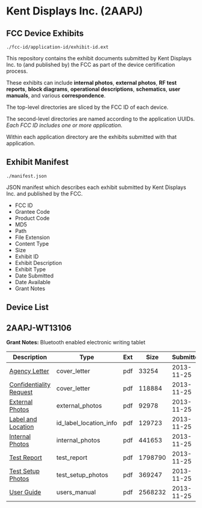 # Kent Displays Inc. (2AAPJ)
## FCC Device Exhibits

```
./fcc-id/application-id/exhibit-id.ext
```

This repository contains the exhibit documents submitted by Kent Displays Inc. to (and published by) the FCC as part of the device certification process.

These exhibits can include **internal photos**, **external photos**, **RF test reports**, **block diagrams**, **operational descriptions**, **schematics**, **user manuals**, and various **correspondence**.

The top-level directories are sliced by the FCC ID of each device.

The second-level directories are named according to the application UUIDs. *Each FCC ID includes one or more application.*

Within each application directory are the exhibits submitted with that application. 

## Exhibit Manifest

```
./manifest.json
```

JSON manifest which describes each exhibit submitted by Kent Displays Inc. and published by the FCC.

- FCC ID
- Grantee Code
- Product Code
- MD5
- Path
- File Extension
- Content Type
- Size
- Exhibit ID
- Exhibit Description
- Exhibit Type
- Date Submitted
- Date Available
- Grant Notes

## Device List
## 2AAPJ-WT13106
**Grant Notes:** Bluetooth enabled electronic writing tablet

| Description | Type | Ext | Size | Submitted | Available |
| ----------- | ---- | --- | ---- | --------- | --------- |
| [Agency Letter](2AAPJ-WT13106/44e46b5cf5d9588ef431a657c0ddd6e8/2127337.pdf) | cover_letter | pdf | 33254 | 2013-11-25 | 2013-11-25 |
| [Confidentiality Request](2AAPJ-WT13106/44e46b5cf5d9588ef431a657c0ddd6e8/2127338.pdf) | cover_letter | pdf | 118884 | 2013-11-25 | 2013-11-25 |
| [External Photos](2AAPJ-WT13106/44e46b5cf5d9588ef431a657c0ddd6e8/2127339.pdf) | external_photos | pdf | 92978 | 2013-11-25 | 2013-11-25 |
| [Label and Location](2AAPJ-WT13106/44e46b5cf5d9588ef431a657c0ddd6e8/2127340.pdf) | id_label_location_info | pdf | 129723 | 2013-11-25 | 2013-11-25 |
| [Internal Photos](2AAPJ-WT13106/44e46b5cf5d9588ef431a657c0ddd6e8/2127341.pdf) | internal_photos | pdf | 441653 | 2013-11-25 | 2013-11-25 |
| [Test Report](2AAPJ-WT13106/44e46b5cf5d9588ef431a657c0ddd6e8/2127344.pdf) | test_report | pdf | 1798790 | 2013-11-25 | 2013-11-25 |
| [Test Setup Photos](2AAPJ-WT13106/44e46b5cf5d9588ef431a657c0ddd6e8/2127345.pdf) | test_setup_photos | pdf | 369247 | 2013-11-25 | 2013-11-25 |
| [User Guide](2AAPJ-WT13106/44e46b5cf5d9588ef431a657c0ddd6e8/2127346.pdf) | users_manual | pdf | 2568232 | 2013-11-25 | 2013-11-25 |
